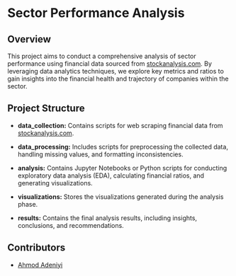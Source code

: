 # Sector Performance Analysis

## Overview

This project aims to conduct a comprehensive analysis of sector performance using financial data sourced from [stockanalysis.com](https://stockanalysis.com/). By leveraging data analytics techniques, we explore key metrics and ratios to gain insights into the financial health and trajectory of companies within the sector.

## Project Structure

- **data_collection:** Contains scripts for web scraping financial data from [stockanalysis.com](https://stockanalysis.com/).
  
- **data_processing:** Includes scripts for preprocessing the collected data, handling missing values, and formatting inconsistencies.

- **analysis:** Contains Jupyter Notebooks or Python scripts for conducting exploratory data analysis (EDA), calculating financial ratios, and generating visualizations.

- **visualizations:** Stores the visualizations generated during the analysis phase.

- **results:** Contains the final analysis results, including insights, conclusions, and recommendations.

## Contributors

- [Ahmod Adeniyi](https://github.com/AdeniyiAhmod)
